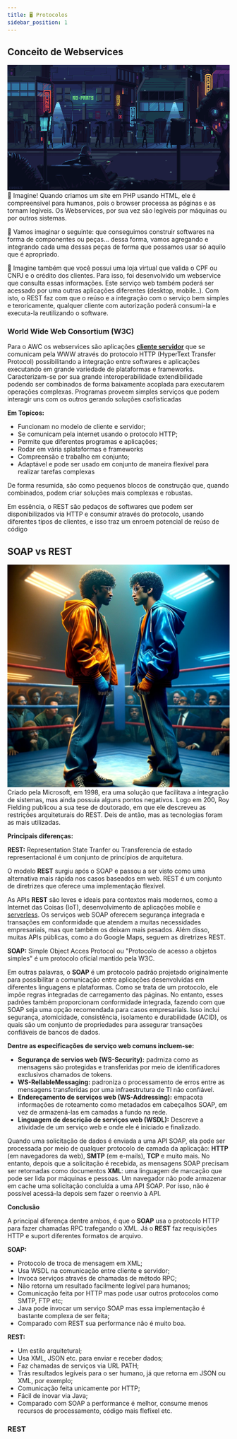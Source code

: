 ```yaml
---
title: 🖥️ Protocolos
sidebar_position: 1
---
```


## Conceito de Webservices
![alt text](../../img/momento.gif)
💭 Imagine! Quando criamos um site em PHP usando HTML, ele é compreensivel para humanos, pois o browser processa as páginas e as tornam legíveis. Os Webservices, por sua vez são legíveis por máquinas ou por outros sistemas. 

💭 Vamos imaginar o seguinte: que conseguimos construir softwares na forma de componentes ou peças... dessa forma, vamos agregando e integrando cada uma dessas peças de forma que possamos usar só aquilo que é apropriado.

💭 Imagine também que você possui uma loja virtual que valida o CPF ou CNPJ e o crédito dos clientes. Para isso, foi desenvolvido um webservice que consulta essas informações. Este serviço web também poderá ser acessado por uma outras aplicações diferentes (desktop, mobile..).
Com isto, o REST faz com que o reúso e a integração com o serviço bem simples e teroricamente, qualquer cliente com autorização poderá consumi-la e executa-la reutilizando o software.

### World Wide Web Consortium (W3C) 
 Para o AWC os webservices são aplicações **[cliente servidor](https://refactoring.guru/pt-br/design-patterns)** que se comunicam pela WWW através do protocolo HTTP (HyperText Transfer Protocol) possibilitando a integração entre softwares e aplicações executando em grande variedade de plataformas e frameworks. Caracterizam-se por sua grande interoperabilidade extendibilidade podendo ser combinados de forma baixamente acoplada para executarem operações complexas. Programas proveem simples serviços que podem interagir uns com os outros gerando soluções csofisticadas

 **Em Topícos:**

- Funcionam no modelo de cliente e servidor;
- Se comunicam pela internet usando o protocolo HTTP;
- Permite que diferentes programas e aplicações;
- Rodar em vária splataformas e frameworks
- Compreensão e trabalho em conjunto;
- Adaptável e pode ser usado em conjunto de maneira flexível para realizar tarefas complexas

De forma resumida, são como pequenos blocos de construção que, quando combinados, podem criar soluções mais complexas e robustas.


Em essência, o REST são pedaços de softwares que podem ser disponibilizados via HTTP e consumir através do protocolo, usando diferentes tipos de clientes, e isso traz um enroem potencial de reúso de código 

## **SOAP vs REST**
![alt text](../../img/so-vs-re.webp)
Criado pela Microsoft, em 1998, era uma solução que facilitava a integração de sistemas, mas ainda possuia alguns pontos negativos. Logo em 200, Roy Fielding publicou a sua tese de doutorado, em que ele descreveu as restrições arquiteturais do REST. Deis de antão, mas as tecnologias foram as mais utilizadas.

**Principais diferenças:**

**REST:** Representation State Tranfer ou Transferencia de estado representacional é um conjunto de princípios de arquitetura.

O modelo **REST** surgiu após o SOAP e passou a ser visto como uma alternativa mais rápida nos casos baseados em web. REST é um conjunto de diretrizes que oferece uma implementação flexível.

As APIs **REST** são leves e ideais para contextos mais modernos, como a Internet das Coisas (IoT), desenvolvimento de aplicações mobile e [serverless](https://www.redhat.com/pt-br/topics/cloud-native-apps/what-is-serverless). Os serviços web SOAP oferecem segurança integrada e transações em conformidade que atendem a muitas necessidades empresariais, mas que também os deixam mais pesados. Além disso, muitas APIs públicas, como a do Google Maps, seguem as diretrizes REST.

**SOAP:** Simple Object Acces Protocol ou "Protocolo de acesso a objetos simples" é um protocolo oficial mantido pela W3C.
 
Em outras palavras, o **SOAP** é um protocolo padrão projetado originalmente para possibilitar a comunicação entre aplicações desenvolvidas em diferentes linguagens e plataformas. Como se trata de um protocolo, ele impõe regras integradas de carregamento das páginas. No entanto, esses padrões também proporcionam conformidade integrada, fazendo com que SOAP seja uma opção recomendada para casos empresariais. Isso inclui segurança, atomicidade, consistência, isolamento e durabilidade (ACID), os quais são um conjunto de propriedades para assegurar transações confiáveis de bancos de dados. 

**Dentre as especificações de serviço web comuns incluem-se:**

- **Segurança de servios web (WS-Security):** padrniza como as mensagens são protegidas e transferidas por meio de identificadores exclusivos chamados de tokens. 
- **WS-RellableMessaging:** padroniza o processamento de erros entre as mensagens transferidas por uma infraestrutura de TI não confiável. 
- **Endereçamento de serviços web (WS-Addressing):** empacota informações de roteamento como metadados em cabeçalhos SOAP, em vez de armazená-las em camadas a fundo na rede.
- **Linguagem de descrição de serviços web (WSDL):** Descreve a atividade de um serviço web e onde ele é iniciado e finalizado. 

Quando uma solicitação de dados é enviada a uma API SOAP, ela pode ser processada por meio de qualquer protocolo de camada da aplicação: **HTTP** (em navegadores da web), **SMTP** (em e-mails), **TCP** e muito mais. No entanto, depois que a solicitação é recebida, as mensagens SOAP precisam ser retornadas como documentos **XML**: uma linguagem de marcação que pode ser lida por máquinas e pessoas. Um navegador não pode armazenar em cache uma solicitação concluída a uma API SOAP. Por isso, não é possível acessá-la depois sem fazer o reenvio à API.


**Conclusão**

A principal diferença dentre ambos, é que o **SOAP** usa o protocolo HTTP para fazer chamadas RPC trafegando o XML.
Já o **REST** faz requisições HTTP e suport diferentes formatos de arquivo.


**SOAP:**
* Protocolo de troca de mensagem em XML;
* Usa WSDL na comunicação entre cliente e servidor;
* Invoca serviços através de chamadas de método RPC;
* Não retorna um resultado facilmente legível para humanos;
* Comunicação feita por HTTP mas pode usar outros protocolos como SMTP, FTP etc;
* Java pode invocar um serviço SOAP mas essa implementação é bastante complexa de ser feita;
* Comparado com REST sua performance não é muito boa.

**REST:**
* Um estilo arquitetural;
* Usa XML, JSON etc. para enviar e receber dados;
* Faz chamadas de serviços via URL PATH;
* Trás resultados legíveis para o ser humano, já que retorna em JSON ou XML, por exemplo;
* Comunicação feita unicamente por HTTP;
* Fácil de inovar via Java;
* Comparado com SOAP a performance é melhor, consume menos recursos de processamento, código mais flefíxel etc.


### REST